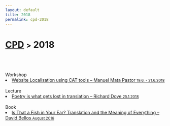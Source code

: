 ```yaml
---
layout: default
title: 2018
permalink: cpd-2018
---
```

<h1 class="page-title"><a href="https://zahra-claire-bahrani-peacock.github.io/cpd">CPD</a> <small>></small> 2018</h1><br>
<br>
<br>
Workshop
<li><a href="https://twitter.com/tradumata?lang=en" target="_blank" title="Link in English and Spanish.">Website Localisation using CAT tools – Manuel Mata Pastor <small>19.6. - 21.6.2018</small></a></li>  
<br>
Lecture
<li><a href="https://www.carcanet.co.uk/cgi-bin/indexer?owner_id=178" target="_blank">Poetry is what gets lost in translation – Richard Dove <small>25.1.2018</small></a></li>  
<br>
Book
<li><a href="https://www.amazon.co.uk/That-Fish-Your-Ear-Translation/dp/0241954304/ref=sr_1_1?dchild=1&keywords=Is+That+a+Fish+in+Your+Ear%3F+Translation+and+the+Meaning+of+Everything&qid=1590498089&quartzVehicle=842-813&replacementKeywords=that+a+fish+in+your+ear%3F+translation+and+the+meaning+of+everything&sr=8-1" target="_blank">Is That a Fish in Your Ear? Translation and the Meaning of Everything – David Bellos <small>August 2016</small></a></li>